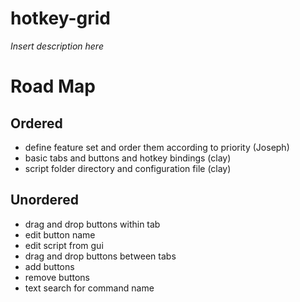 # hotkey-grid

*Insert description here*

# Road Map

## Ordered

- define feature set and order them according to priority (Joseph)
- basic tabs and buttons and hotkey bindings (clay)
- script folder directory and configuration file (clay)

## Unordered

- drag and drop buttons within tab
- edit button name
- edit script from gui
- drag and drop buttons between tabs
- add buttons
- remove buttons
- text search for command name
